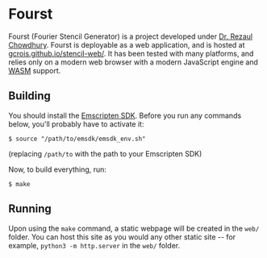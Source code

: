 # Fourst

Fourst (Fourier Stencil Generator) is a project developed under [Dr. Rezaul Chowdhury](https://www3.cs.stonybrook.edu/~rezaul/). Fourst is deployable as a web application, and is hosted at [gcrois.github.io/stencil-web/](https://gcrois.github.io/stencil-web/). It has been tested with many platforms, and relies only on a modern web browser with a modern JavaScript engine and [WASM](https://webassembly.org/) support.

## Building

You should install the [Emscripten SDK](https://emscripten.org/docs/getting_started/downloads.html). Before you run any commands below, you'll probably have to activate it:

```shell
$ source "/path/to/emsdk/emsdk_env.sh"
```

(replacing `/path/to` with the path to your Emscripten SDK)

Now, to build everything, run:

```shell
$ make
```

## Running

Upon using the `make` command, a static webpage will be created in the `web/` folder. You can host this site as you would any other static site -- for example, `python3 -m http.server` in the `web/` folder.
